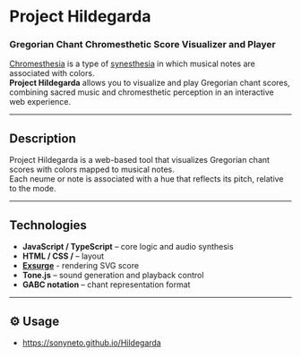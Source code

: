 # Project Hildegarda
### Gregorian Chant Chromesthetic Score Visualizer and Player

[Chromesthesia](https://en.wikipedia.org/wiki/Chromesthesia) is a type of [synesthesia](https://en.wikipedia.org/wiki/Synesthesia) in which musical notes are associated with colors.  
**Project Hildegarda** allows you to visualize and play Gregorian chant scores, combining sacred music and chromesthetic perception in an interactive web experience.

---

## Description
Project Hildegarda is a web-based tool that visualizes Gregorian chant scores with colors mapped to musical notes.  
Each neume or note is associated with a hue that reflects its pitch, relative to the mode.

---

## Technologies
- **JavaScript / TypeScript** – core logic and audio synthesis  
- **HTML / CSS /** – layout
- **[Exsurge](https://github.com/frmatthew/exsurge)** - rendering SVG score
- **Tone.js** – sound generation and playback control
- **GABC notation** – chant representation format

---

## ⚙️ Usage
- https://sonyneto.github.io/Hildegarda
